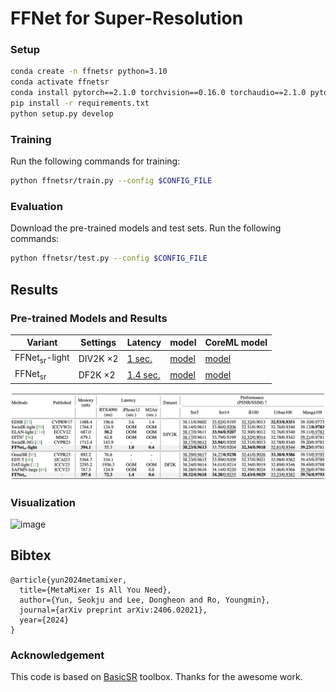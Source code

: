 # FFNet for Super-Resolution

<!-- figs/Architecture.png here? -->

### Setup
```bash
conda create -n ffnetsr python=3.10
conda activate ffnetsr
conda install pytorch==2.1.0 torchvision==0.16.0 torchaudio==2.1.0 pytorch-cuda=11.8 -c pytorch -c nvidia
pip install -r requirements.txt
python setup.py develop
```

### Training
Run the following commands for training:
```bash
python ffnetsr/train.py --config $CONFIG_FILE
```

### Evaluation
Download the pre-trained models and test sets. Run the following commands:
```bash
python ffnetsr/test.py --config $CONFIG_FILE
```

## Results

### Pre-trained Models and Results
|  Variant   | Settings | Latency | model | CoreML model |
|  ----  | ----  | --- | --- |   ---   |
| FFNet<sub>sr</sub>-light  | DIV2K $\times 2$ | [1 sec.](https://github.com/ysj9909/FFNet/blob/main/docs/ffnet_sr_light.png) | [model](https://github.com/ysj9909/FFNet/releases/download/v1.0/FFNetSR_light_DIV2K_2.pth) | [model](https://github.com/ysj9909/FFNet/releases/download/v1.0/ffnetsr_light_x2_hd.mlpackage.zip) |
| FFNet<sub>sr</sub>  | DF2K $\times 2$ | [1.4 sec.](https://github.com/ysj9909/FFNet/blob/main/docs/ffnet_sr.png) | [model](https://github.com/ysj9909/FFNet/releases/download/v1.0/FFNetSR_DF2K_2.pth) | [model](https://github.com/ysj9909/FFNet/releases/download/v1.0/ffnetsr_x2_hd.mlpackage.zip) |

![image](https://github.com/ysj9909/FFNet/blob/main/super_resolution/figs/Quantitative.png)


### Visualization
![image](https://github.com/ysj9909/FFNet/blob/main/super_resolution/figs/Visual.png)


## Bibtex
```
@article{yun2024metamixer,
  title={MetaMixer Is All You Need},
  author={Yun, Seokju and Lee, Dongheon and Ro, Youngmin},
  journal={arXiv preprint arXiv:2406.02021},
  year={2024}
}
```


### Acknowledgement
This code is based on [BasicSR](https://github.com/XPixelGroup/BasicSR) toolbox. Thanks for the awesome work.
  
